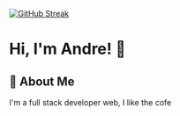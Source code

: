 [![GitHub Streak](https://github-readme-streak-stats.herokuapp.com?user=Andrearines&theme=dark&hide_border=true&short_numbers=true&date_format=n%2Fj%5B%2FY%5D&exclude_days=Sun%2CSat)](https://git.io/streak-stats)


# Hi, I'm Andre! 👋


## 🚀 About Me
I'm a full stack developer web, I like the cofe
